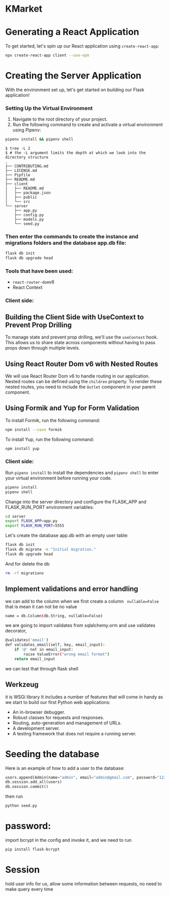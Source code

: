 # KMarket


 # Generating a React Application

To get started, let's spin up our React application using `create-react-app`:

```sh
npx create-react-app client --use-npm
```

# Creating the Server Application

With the environment set up, let's get started on building our Flask application!

### Setting Up the Virtual Environment

1. Navigate to the root directory of your project.
2. Run the following command to create and activate a virtual environment using Pipenv:

```bash
pipenv install && pipenv shell
```

```console
$ tree -L 2
$ # the -L argument limits the depth at which we look into the directory structure
.
├── CONTRIBUTING.md
├── LICENSE.md
├── Pipfile
├── README.md
├── client
│   ├── README.md
│   ├── package.json
│   ├── public
│   └── src
└── server
    ├── app.py
    ├── config.py
    ├── models.py
    └── seed.py
```
### Then enter the commands to create the instance and migrations folders and the database app.db file:
```bash
flask db init
flask db upgrade head
```

### Tools that have been used:
- `react-router-dom`v6
- React Context

### Client side:
## Building the Client Side with UseContext to Prevent Prop Drilling

To manage state and prevent prop drilling, we'll use the `useContext` hook. This allows us to share state across components without having to pass props down through multiple levels.

## Using React Router Dom v6 with Nested Routes

We will use React Router Dom v6 to handle routing in our application. Nested routes can be defined using the `children` property. To render these nested routes, you need to include the `Outlet` component in your parent component.


## Using Formik and Yup for Form Validation

To install Formik, run the following command:

```sh
npm install --save formik
```
To install Yup, run the following command:
```sh
npm install yup
```


### Client side:
Run `pipenv install` to install the dependencies and `pipenv shell` to enter your virtual environment before running your code.

```sh
pipenv install
pipenv shell
```
Change into the server directory and configure the FLASK_APP and FLASK_RUN_PORT environment variables:

```sh
cd server
export FLASK_APP=app.py
export FLASK_RUN_PORT=5555
```

Let's create the database app.db with an empty user table:
```sh
flask db init
flask db migrate -m "Initial migration."
flask db upgrade head
```
And for delete the db 
```sh
rm -rf migrations
```
## Implement validations and error handling
we can add to the column when we first create a column ``` nullable=False``` that is mean it can not be no value 
```sh
name = db.Column(db.String, nullable=False)
```
we are going to import validates from sqlalchemy.orm and use validates decorator, 

```sh
@validates('email')
def validates_email(self, key, email_input):
    if '@' not in email_input:
        raise ValueError("wrong email format")
    return email_input
```
we can test that through flask shell

## Werkzeug
it is WSGi library It includes a number of features that will come in handy as we start to build our first Python web applications:

- An in-browser debugger.
- Robust classes for requests and responses.
- Routing, auto-generation and management of URLs.
- A development server.
- A testing framework that does not require a running server.


# Seeding the database
Here is an example of how to add a user to the database:

```python
users.append(Admin(name="admin", email="admin@gmail.com", password="1234"))
db.session.add_all(users)
db.session.commit()
```
then run
```sh
python seed.py
```


# password: 
import bcrypt in the config and invoke it, and we need to run 
```sh
pip install flask-bcrypt
```

# Session
hold user info for us, allow some information between requests, no need to make query every time 
